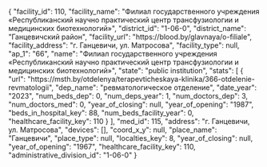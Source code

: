 {
    "facility_id": 110,
    "facility_name": "Филиал государственного учреждения «Республиканский научно практический центр трансфузиологии и медицинских биотехнологий»",
    "district_id": "1-06-0",
    "district_name": "Ганцевичский район",
    "facility_url": "https:\/\/blood.by\/glavnaya\/o-filiale",
    "facility_address": "г. Ганцевичи, ул. Матросова",
    "facility_type": null,
    "ap_1": "66",
    "name": "Филиал государственного учреждения «Республиканский научно практический центр трансфузиологии и медицинских биотехнологий»",
    "state": "public institution",
    "stats": [
        {
            "url": "https:\/\/msth.by\/otdelenya\/terapevticheskaya-klinika\/366-otdelenie-revmatologii",
            "dep_name": "ревматологическое отделение",
            "date_year": "2023",
            "num_beds_dep": 0,
            "num_deps_year": 1,
            "num_doctors_dep": 3,
            "num_doctors_med": 0,
            "year_of_closing": null,
            "year_of_opening": "1987",
            "beds_in_hospital_key": 88,
            "num_beds_facility_year": 0,
            "healthcare_facility_key": 110
        }
    ],
    "med_id": 115,
    "address": "г. Ганцевичи, ул. Матросова",
    "devices": [],
    "coord_x_y": null,
    "place_name": "Ганцевичи",
    "place_type": null,
    "localties_key": 8,
    "year_of_closing": null,
    "year_of_opening": "1967",
    "healthcare_facility_key": 110,
    "administrative_division_id": "1-06-0"
}